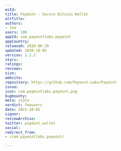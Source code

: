 ```yaml
---
wsId: 
title: Paymint - Secure Bitcoin Wallet
altTitle: 
authors:
- leo
users: 100
appId: com.paymintlabs.paymint
appCountry: 
released: 2020-06-29
updated: 2020-10-05
version: 1.2.2
stars: 
ratings: 
reviews: 
size: 
website: 
repository: https://github.com/Paymint-Labs/Paymint
issue: 
icon: com.paymintlabs.paymint.png
bugbounty: 
meta: stale
verdict: fewusers
date: 2021-10-01
signer: 
reviewArchive: 
twitter: paymint_wallet
social: 
redirect_from:
- /com.paymintlabs.paymint/

---
```


